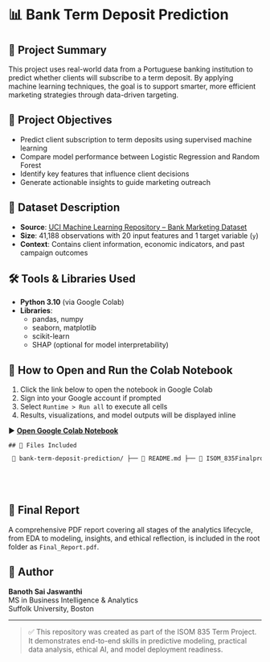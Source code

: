 # 📊 Bank Term Deposit Prediction

## 📝 Project Summary
This project uses real-world data from a Portuguese banking institution to predict whether clients will subscribe to a term deposit. By applying machine learning techniques, the goal is to support smarter, more efficient marketing strategies through data-driven targeting.

## 🎯 Project Objectives
- Predict client subscription to term deposits using supervised machine learning
- Compare model performance between Logistic Regression and Random Forest
- Identify key features that influence client decisions
- Generate actionable insights to guide marketing outreach

## 📂 Dataset Description
- **Source**: [UCI Machine Learning Repository – Bank Marketing Dataset](https://archive.ics.uci.edu/ml/datasets/bank+marketing)
- **Size**: 41,188 observations with 20 input features and 1 target variable (`y`)
- **Context**: Contains client information, economic indicators, and past campaign outcomes

## 🛠️ Tools & Libraries Used
- **Python 3.10** (via Google Colab)
- **Libraries**:
  - pandas, numpy
  - seaborn, matplotlib
  - scikit-learn
  - SHAP (optional for model interpretability)

## 🧪 How to Open and Run the Colab Notebook
1. Click the link below to open the notebook in Google Colab  
2. Sign into your Google account if prompted  
3. Select `Runtime > Run all` to execute all cells  
4. Results, visualizations, and model outputs will be displayed inline

▶️ **[Open Google Colab Notebook](https://colab.research.google.com/drive/1rQEHNf5iQbipMUR4L5vQBng0lgMlRxVs)**

<pre><code>## 🧾 Files Included <pre> 📂 bank-term-deposit-prediction/ ├── 📄 README.md ├── 📄 ISOM_835Finalproject_Jaswanthibanoth.pdf ├── 📄 finalproject.ipynb ├── 📁 visualizations/ │ ├── age_distribution.png │ ├── correlation_heatmap.png │ └── feature_importances.png </pre>
</code></pre>


## 📘 Final Report
A comprehensive PDF report covering all stages of the analytics lifecycle, from EDA to modeling, insights, and ethical reflection, is included in the root folder as `Final_Report.pdf`.

## 🧠 Author
**Banoth Sai Jaswanthi**  
MS in Business Intelligence & Analytics  
Suffolk University, Boston  

---

> ✅ This repository was created as part of the ISOM 835 Term Project. It demonstrates end-to-end skills in predictive modeling, practical data analysis, ethical AI, and model deployment readiness.
